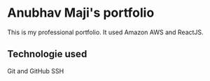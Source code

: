# Anubhav Maji's portfolio

This is my professional portfolio. It used Amazon AWS and ReactJS.

## Technologie used

Git and GitHub
SSH
